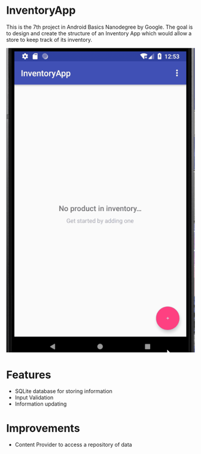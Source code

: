 # InventoryApp
This is the 7th project in Android Basics Nanodegree by Google. The goal is to design and create the structure of an Inventory App which would allow a store to keep track of its inventory. 

![](https://github.com/rongchaozhou/GIF/blob/master/3.gif)

# Features
- SQLite database for storing information
- Input Validation
- Information updating

# Improvements
- Content Provider to access a repository of data
